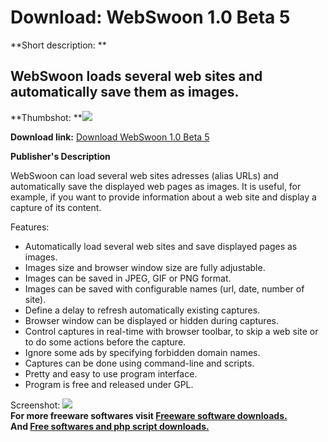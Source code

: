 # Download: WebSwoon 1.0 Beta 5

**Short description: **

## WebSwoon loads several web sites and automatically save them as images.

  
**Thumbshot: **![](http://www.freewarefiles.com/screenshot/webswoon_md.gif)   
  
**Download link:** [Download WebSwoon 1.0 Beta 5](http://freesoftwares.boysofts.com/WebSwoon-Beta_program_11103.html)  
  

**Publisher's Description**  
  

WebSwoon can load several web sites adresses (alias URLs) and automatically
save the displayed web pages as images. It is useful, for example, if you want
to provide information about a web site and display a capture of its content.

Features:

  * Automatically load several web sites and save displayed pages as images. 
  * Images size and browser window size are fully adjustable. 
  * Images can be saved in JPEG, GIF or PNG format. 
  * Images can be saved with configurable names (url, date, number of site). 
  * Define a delay to refresh automatically existing captures. 
  * Browser window can be displayed or hidden during captures. 
  * Control captures in real-time with browser toolbar, to skip a web site or to do some actions before the capture. 
  * Ignore some ads by specifying forbidden domain names. 
  * Captures can be done using command-line and scripts. 
  * Pretty and easy to use program interface. 
  * Program is free and released under GPL. 

  
  
Screenshot: ![](http://www.freewarefiles.com/screenshot/webswoon.gif)  
**For more freeware softwares visit [Freeware software downloads.](http://freesoftwares.boysofts.com/)**   
**And [Free softwares and php script downloads.](http://www.boysofts.com/)**

